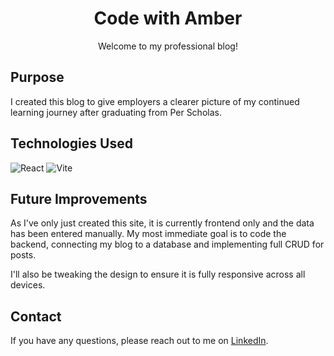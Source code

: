 <h1 align="center" id="readme-top">Code with Amber</h1>

<p align="center">Welcome to my professional blog!</p>

## Purpose

I created this blog to give employers a clearer picture of my continued learning journey after graduating from Per Scholas.

## Technologies Used

![React](https://img.shields.io/badge/React-20232A?style=for-the-badge&logo=react&logoColor=61DAFB)
![Vite](https://img.shields.io/badge/-Vite-c1d6d6?logo=vite&style=for-the-badge)

## Future Improvements

As I've only just created this site, it is currently frontend only and the data has been entered manually. My most immediate goal is to code the backend, connecting my blog to a database and implementing full CRUD for posts.

I'll also be tweaking the design to ensure it is fully responsive across all devices.

## Contact

If you have any questions, please reach out to me on [LinkedIn](https://www.linkedin.com/in/amberhunt955).